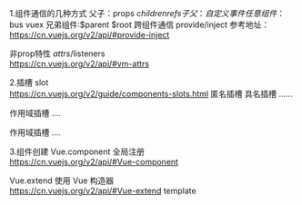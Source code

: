 1.组件通信的几种方式 
父子：props $children refs 
子父：自定义事件 
任意组件：$bus vuex 
兄弟组件:$parent $root 
跨组件通信 provide/inject
参考地址：https://cn.vuejs.org/v2/api/#provide-inject 

⾮prop特性 $attrs/$listeners   
 https://cn.vuejs.org/v2/api/#vm-attrs 

2.插槽 slot   
https://cn.vuejs.org/v2/guide/components-slots.html 
匿名插槽 
<slot></slot> 
具名插槽 
<slot name="content"></slot> 
...... 

<template v-slot:content>内容...</template> 

作用域插槽 
<slot :name="foo"></slot> 
.... 

<template v-slot:default="xxxx"> 
{{xxxx.name}} 
</template>

<template v-slot:content>内容...</template> 

作用域插槽 
<slot :name="foo"></slot> 
.... 

<template v-slot:default="xxxx"> 
{{xxxx.name}} 
</template>

3.组件创建 
Vue.component 全局注册   
https://cn.vuejs.org/v2/api/#Vue-component 

Vue.extend 使用 Vue 构造器   
https://cn.vuejs.org/v2/api/#Vue-extend 
template 